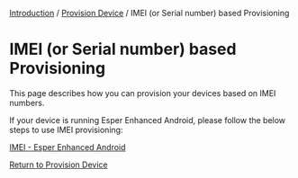 [Introduction](../../../console.md) / [Provision Device](../index.md) / IMEI (or Serial number) based Provisioning

# IMEI (or Serial number) based Provisioning

This page describes how you can provision your devices based on IMEI numbers.

If your device is running Esper Enhanced Android, please follow the below steps to use IMEI provisioning:

[IMEI - Esper Enhanced Android](esper-enhanced-android-os/index.md)

<!-- If your device is running Android, please follow the below steps to use IMEI provisioning:

[IMEI - Android](general-android-users/index.md) 
-->

[Return to Provision Device](../index.md)
